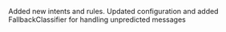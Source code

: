 Added new intents and rules. Updated configuration and added FallbackClassifier for handling unpredicted messages 
